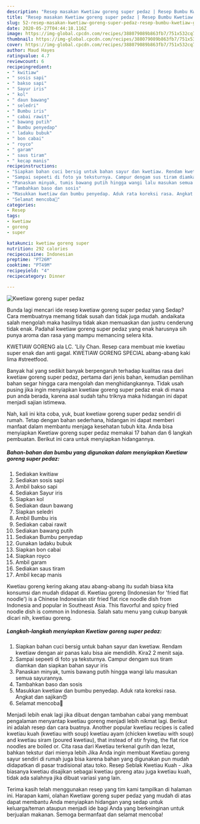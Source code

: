 ```yaml
---
description: "Resep masakan Kwetiaw goreng super pedaz | Resep Bumbu Kwetiaw goreng super pedaz Yang Bisa Manjain Lidah"
title: "Resep masakan Kwetiaw goreng super pedaz | Resep Bumbu Kwetiaw goreng super pedaz Yang Bisa Manjain Lidah"
slug: 52-resep-masakan-kwetiaw-goreng-super-pedaz-resep-bumbu-kwetiaw-goreng-super-pedaz-yang-bisa-manjain-lidah
date: 2020-05-27T04:44:18.116Z
image: https://img-global.cpcdn.com/recipes/388079089b863fb7/751x532cq70/kwetiaw-goreng-super-pedaz-foto-resep-utama.jpg
thumbnail: https://img-global.cpcdn.com/recipes/388079089b863fb7/751x532cq70/kwetiaw-goreng-super-pedaz-foto-resep-utama.jpg
cover: https://img-global.cpcdn.com/recipes/388079089b863fb7/751x532cq70/kwetiaw-goreng-super-pedaz-foto-resep-utama.jpg
author: Maud Hayes
ratingvalue: 4.7
reviewcount: 6
recipeingredient:
- " kwitiaw"
- " sosis sapi"
- " bakso sapi"
- " Sayur iris"
- " kol"
- " daun bawang"
- " seledri"
- " Bumbu iris"
- " cabai rawit"
- " bawang putih"
- " Bumbu penyedap"
- " ladaku bubuk"
- " bon cabai"
- " royco"
- " garam"
- " saus tiram"
- " kecap manis"
recipeinstructions:
- "Siapkan bahan cuci bersig untuk bahan sayur dan kwetiaw. Rendam kwetiaw dengan air panas kalu bisa aie mendidih. Kira2 2 menit saja."
- "Sampai sepeeti di foto ya teksturnya. Campur dengam sus tiram diamkan dan siapkan bahan sayur iris"
- "Panaskan minyak, tumis bawang putih hingga wangi lalu masukan semua sayurannya."
- "Tambahkan baso dan sosis"
- "Masukkan kwetiaw dan bumbu penyedap. Aduk rata koreksi rasa. Angkat dan sajikan😍"
- "Selamat mencoba🎉"
categories:
- Resep
tags:
- kwetiaw
- goreng
- super

katakunci: kwetiaw goreng super 
nutrition: 292 calories
recipecuisine: Indonesian
preptime: "PT26M"
cooktime: "PT49M"
recipeyield: "4"
recipecategory: Dinner

---
```



![Kwetiaw goreng super pedaz](https://img-global.cpcdn.com/recipes/388079089b863fb7/751x532cq70/kwetiaw-goreng-super-pedaz-foto-resep-utama.jpg)

Bunda lagi mencari ide resep kwetiaw goreng super pedaz yang Sedap? Cara membuatnya memang tidak susah dan tidak juga mudah. andaikata salah mengolah maka hasilnya tidak akan memuaskan dan justru cenderung tidak enak. Padahal kwetiaw goreng super pedaz yang enak harusnya sih punya aroma dan rasa yang mampu memancing selera kita.

KWETIAW GORENG ala LC. &#39;Lily Chan. Resep cara membuat mie kwetiau super enak dan anti gagal. KWETIAW GORENG SPECIAL abang-abang kaki lima #streetfood.

Banyak hal yang sedikit banyak berpengaruh terhadap kualitas rasa dari kwetiaw goreng super pedaz, pertama dari jenis bahan, kemudian pemilihan bahan segar hingga cara mengolah dan menghidangkannya. Tidak usah pusing jika ingin menyiapkan kwetiaw goreng super pedaz enak di mana pun anda berada, karena asal sudah tahu triknya maka hidangan ini dapat menjadi sajian istimewa.


Nah, kali ini kita coba, yuk, buat kwetiaw goreng super pedaz sendiri di rumah. Tetap dengan bahan sederhana, hidangan ini dapat memberi manfaat dalam membantu menjaga kesehatan tubuh kita. Anda bisa menyiapkan Kwetiaw goreng super pedaz memakai 17 bahan dan 6 langkah pembuatan. Berikut ini cara untuk menyiapkan hidangannya.

<!--inarticleads1-->

##### Bahan-bahan dan bumbu yang digunakan dalam menyiapkan Kwetiaw goreng super pedaz:

1. Sediakan  kwitiaw
1. Sediakan  sosis sapi
1. Ambil  bakso sapi
1. Sediakan  Sayur iris
1. Siapkan  kol
1. Sediakan  daun bawang
1. Siapkan  seledri
1. Ambil  Bumbu iris
1. Sediakan  cabai rawit
1. Sediakan  bawang putih
1. Sediakan  Bumbu penyedap
1. Gunakan  ladaku bubuk
1. Siapkan  bon cabai
1. Siapkan  royco
1. Ambil  garam
1. Sediakan  saus tiram
1. Ambil  kecap manis


Kwetiau goreng kering akang atau abang-abang itu sudah biasa kita konsumsi dan mudah didapat di. Kwetiau goreng (Indonesian for &#39;fried flat noodle&#39;) is a Chinese Indonesian stir fried flat rice noodle dish from Indonesia and popular in Southeast Asia. This flavorful and spicy fried noodle dish is common in Indonesia. Salah satu menu yang cukup banyak dicari nih, kwetiau goreng. 

<!--inarticleads2-->

##### Langkah-langkah menyiapkan Kwetiaw goreng super pedaz:

1. Siapkan bahan cuci bersig untuk bahan sayur dan kwetiaw. Rendam kwetiaw dengan air panas kalu bisa aie mendidih. Kira2 2 menit saja.
1. Sampai sepeeti di foto ya teksturnya. Campur dengam sus tiram diamkan dan siapkan bahan sayur iris
1. Panaskan minyak, tumis bawang putih hingga wangi lalu masukan semua sayurannya.
1. Tambahkan baso dan sosis
1. Masukkan kwetiaw dan bumbu penyedap. Aduk rata koreksi rasa. Angkat dan sajikan😍
1. Selamat mencoba🎉


Menjadi lebih enak lagi jika dibuat dengan tambahan cabai yang membuat pengalaman menyantap kwetiau goreng menjadi lebih nikmat lagi. Berikut ini adalah resep dan cara buatnya. Another popular kwetiau recipes is called kwetiau kuah (kwetiau with soup) kwetiau ayam (chicken kwetiau with soup) and kwetiau siram (poured kwetiau), that instead of stir frying, the flat rice noodles are boiled or. Cita rasa dari Kwetiau terkenal gurih dan lezat, bahkan tekstur dari mienya lebih Jika Anda ingin membuat Kwetiau goreng sayur sendiri di rumah juga bisa karena bahan yang digunakan pun mudah didapatkan di pasar tradisional atau toko. Resep Seblak Kwetiau Kuah - Jika biasanya kwetiau disajikan sebagai kwetiau goreng atau juga kwetiau kuah, tidak ada salahnya jika dibuat variasi yang lain. 

Terima kasih telah menggunakan resep yang tim kami tampilkan di halaman ini. Harapan kami, olahan Kwetiaw goreng super pedaz yang mudah di atas dapat membantu Anda menyiapkan hidangan yang sedap untuk keluarga/teman ataupun menjadi ide bagi Anda yang berkeinginan untuk berjualan makanan. Semoga bermanfaat dan selamat mencoba!
